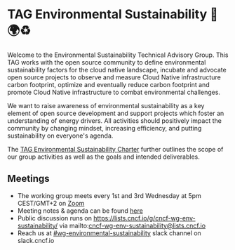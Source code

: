 # TAG Environmental Sustainability 🌳🌍♻️

Welcome to the Environmental Sustainability Technical Advisory Group. This TAG works with the open source community to define environmental sustainability factors for the cloud native landscape, incubate and advocate open source projects to observe and measure Cloud Native infrastructure carbon footprint, optimize and eventually reduce carbon footprint and promote Cloud Native infrastructure to combat environmental challenges. 

We want to raise awareness of environmental sustainability as a key element of open source development and support projects which foster an understanding of energy drivers. All activities should positively impact the community by changing mindset, increasing efficiency, and putting sustainability on everyone's agenda.

The [TAG Environmental Sustainability Charter](charter.md) further outlines the scope of our group activities as well as the goals and intended deliverables.

## Meetings

* The working group meets every 1st and 3rd Wednesday at 5pm CEST/GMT+2 on [Zoom](https://zoom.us/my/cncfwgenvsustainability)
* Meeting notes & agenda can be found [here](https://docs.google.com/document/d/1TkmMyXJABC66NfYmivnh7z8Y_vpq9f9foaOuDVQS_Lo/edit#)
* Public discussion runs on https://lists.cncf.io/g/cncf-wg-env-sustainability/ via mailto:cncf-wg-env-sustainability@lists.cncf.io
* Reach us at [#wg-environmental-sustainability](https://cloud-native.slack.com/archives/C03F270PDU6) slack channel on slack.cncf.io
